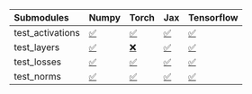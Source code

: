 | Submodules       | Numpy                                                                                                                           | Torch                                                                                                                           | Jax                                                                                                                             | Tensorflow                                                                                                                      |
|:-----------------|:--------------------------------------------------------------------------------------------------------------------------------|:--------------------------------------------------------------------------------------------------------------------------------|:--------------------------------------------------------------------------------------------------------------------------------|:--------------------------------------------------------------------------------------------------------------------------------|
| test_activations | <a href="https://github.com/unifyai/ivy/runs/8051039886?check_suite_focus=true" rel="noopener noreferrer" target="_blank">✅</a> | <a href="https://github.com/unifyai/ivy/runs/8051040020?check_suite_focus=true" rel="noopener noreferrer" target="_blank">✅</a> | <a href="https://github.com/unifyai/ivy/runs/8051040139?check_suite_focus=true" rel="noopener noreferrer" target="_blank">✅</a> | <a href="https://github.com/unifyai/ivy/runs/8051040257?check_suite_focus=true" rel="noopener noreferrer" target="_blank">✅</a> |
| test_layers      | <a href="https://github.com/unifyai/ivy/runs/8051039932?check_suite_focus=true" rel="noopener noreferrer" target="_blank">✅</a> | <a href="https://github.com/unifyai/ivy/runs/8051040045?check_suite_focus=true" rel="noopener noreferrer" target="_blank">❌</a> | <a href="https://github.com/unifyai/ivy/runs/8051040171?check_suite_focus=true" rel="noopener noreferrer" target="_blank">✅</a> | <a href="https://github.com/unifyai/ivy/runs/8051040295?check_suite_focus=true" rel="noopener noreferrer" target="_blank">✅</a> |
| test_losses      | <a href="https://github.com/unifyai/ivy/runs/8051039964?check_suite_focus=true" rel="noopener noreferrer" target="_blank">✅</a> | <a href="https://github.com/unifyai/ivy/runs/8051040083?check_suite_focus=true" rel="noopener noreferrer" target="_blank">✅</a> | <a href="https://github.com/unifyai/ivy/runs/8051040208?check_suite_focus=true" rel="noopener noreferrer" target="_blank">✅</a> | <a href="https://github.com/unifyai/ivy/runs/8051040332?check_suite_focus=true" rel="noopener noreferrer" target="_blank">✅</a> |
| test_norms       | <a href="https://github.com/unifyai/ivy/runs/8051039990?check_suite_focus=true" rel="noopener noreferrer" target="_blank">✅</a> | <a href="https://github.com/unifyai/ivy/runs/8051040110?check_suite_focus=true" rel="noopener noreferrer" target="_blank">✅</a> | <a href="https://github.com/unifyai/ivy/runs/8051040225?check_suite_focus=true" rel="noopener noreferrer" target="_blank">✅</a> | <a href="https://github.com/unifyai/ivy/runs/8051040366?check_suite_focus=true" rel="noopener noreferrer" target="_blank">✅</a> |